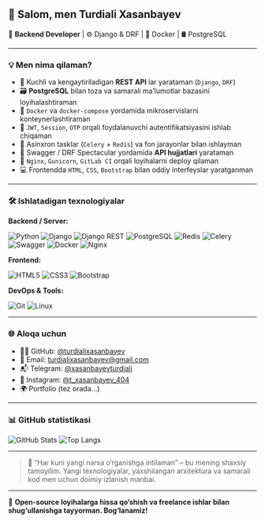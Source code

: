 ## 👋 Salom, men Turdiali Xasanbayev

🎯 **Backend Developer** | ⚙️ Django & DRF | 🐳 Docker | 🛢️ PostgreSQL

---

### 💡 Men nima qilaman?

- 🧱 Kuchli va kengaytiriladigan **REST API** lar yarataman (`Django`, `DRF`)
- 🗃️ **PostgreSQL** bilan toza va samarali ma’lumotlar bazasini loyihalashtiraman
- 🐳 `Docker` va `docker-compose` yordamida mikroservislarni konteynerlashtiraman
- 🔐 `JWT`, `Session`, `OTP` orqali foydalanuvchi autentifikatsiyasini ishlab chiqaman
- 🔁 Asinxron tasklar (`Celery` + `Redis`) va fon jarayonlar bilan ishlayman
- 📃 Swagger / DRF Spectacular yordamida **API hujjatlari** yarataman
- 🚀 `Nginx`, `Gunicorn`, `GitLab CI` orqali loyihalarni deploy qilaman
- 💻 Frontendda `HTML`, `CSS`, `Bootstrap` bilan oddiy interfeyslar yaratganman

---

### 🛠️ Ishlatadigan texnologiyalar

**Backend / Server:**

![Python](https://img.shields.io/badge/Python-3670A0?style=for-the-badge&logo=python&logoColor=fff)
![Django](https://img.shields.io/badge/Django-092E20?style=for-the-badge&logo=django&logoColor=fff)
![Django REST](https://img.shields.io/badge/DRF-ff1700?style=for-the-badge&logo=django&logoColor=white)
![PostgreSQL](https://img.shields.io/badge/PostgreSQL-4169E1?style=for-the-badge&logo=postgresql&logoColor=fff)
![Redis](https://img.shields.io/badge/Redis-DC382D?style=for-the-badge&logo=redis&logoColor=fff)
![Celery](https://img.shields.io/badge/Celery-%23378250?style=for-the-badge&logo=celery&logoColor=white)
![Swagger](https://img.shields.io/badge/Swagger-85EA2D?style=for-the-badge&logo=swagger&logoColor=000)
![Docker](https://img.shields.io/badge/Docker-2496ED?style=for-the-badge&logo=docker&logoColor=fff)
![Nginx](https://img.shields.io/badge/Nginx-009639?style=for-the-badge&logo=nginx&logoColor=fff)

**Frontend:**

![HTML5](https://img.shields.io/badge/HTML5-E34F26?style=for-the-badge&logo=html5&logoColor=fff)
![CSS3](https://img.shields.io/badge/CSS3-1572B6?style=for-the-badge&logo=css3&logoColor=fff)
![Bootstrap](https://img.shields.io/badge/Bootstrap-7952B3?style=for-the-badge&logo=bootstrap&logoColor=fff)

**DevOps & Tools:**

![Git](https://img.shields.io/badge/Git-F05032?style=for-the-badge&logo=git&logoColor=fff)
![Linux](https://img.shields.io/badge/Linux-FCC624?style=for-the-badge&logo=linux&logoColor=000)

---

### 🌐 Aloqa uchun

- 🧑‍💻 GitHub: [@turdialixasanbayev](https://github.com/turdialixasanbayev)
- 📧 Email: turdialixasanbayev@gmail.com
- 📬 Telegram: [@xasanbayevturdiali](https://t.me/xasanbayevturdiali)
- 📸 Instagram: [@t_xasanbayev_404](https://instagram.com/t_xasanbayev_404)
- 🌍 Portfolio (tez orada...)

---

### 📊 GitHub statistikasi

![GitHub Stats](https://github-readme-stats.vercel.app/api?username=turdialixasanbayev&show_icons=true&theme=github_dark&hide=contribs)
![Top Langs](https://github-readme-stats.vercel.app/api/top-langs/?username=turdialixasanbayev&layout=compact&theme=github_dark)

---

> 📌 “Har kuni yangi narsa o‘rganishga intilaman” – bu mening shaxsiy tamoyilim. Yangi texnologiyalar, yaxshilangan arxitektura va samarali kod men uchun doimiy izlanish manbai.

---

🔔 **Open-source loyihalarga hissa qo‘shish va freelance ishlar bilan shug‘ullanishga tayyorman. Bog‘lanamiz!**
